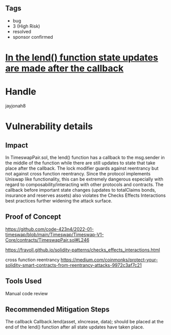 ## Tags

- bug
- 3 (High Risk)
- resolved
- sponsor confirmed

# [In the lend() function state updates are made after the callback ](https://github.com/code-423n4/2022-01-timeswap-findings/issues/5) 

# Handle

jayjonah8


# Vulnerability details

## Impact
In TimeswapPair.sol, the lend() function has a callback to the msg.sender in the middle of the function while there are still updates to state that take place after the callback.  The lock modifier guards against reentrancy but not against cross function reentrancy.  Since the protocol implements Uniswap like functionality,  this can be extremely dangerous especially with regard to composability/interacting with other protocols and contracts.  The callback before important state changes (updates to totalClaims bonds,  insurance and reserves assets) also violates the Checks Effects Interactions best practices further widening the attack surface. 

## Proof of Concept
https://github.com/code-423n4/2022-01-timeswap/blob/main/Timeswap/Timeswap-V1-Core/contracts/TimeswapPair.sol#L246

https://fravoll.github.io/solidity-patterns/checks_effects_interactions.html

cross function reentrancy
https://medium.com/coinmonks/protect-your-solidity-smart-contracts-from-reentrancy-attacks-9972c3af7c21

## Tools Used
Manual code review 

## Recommended Mitigation Steps
The callback Callback.lend(asset, xIncrease, data); should be placed at the end of the lend() function after all state updates have taken place.


